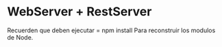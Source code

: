 # WebServer + RestServer

Recuerden que deben ejecutar = npm install 
Para reconstruir los modulos de Node.